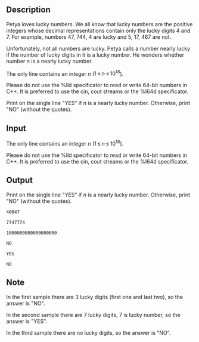 ## Description

<div><p><span class="tex-font-style-underline">Petya loves lucky numbers. We all know that lucky numbers are the positive integers whose decimal representations contain only the lucky digits <span class="tex-font-style-bf">4</span> and <span class="tex-font-style-bf">7</span>. For example, numbers <span class="tex-font-style-bf">47</span>, <span class="tex-font-style-bf">744</span>, <span class="tex-font-style-bf">4</span> are lucky and <span class="tex-font-style-bf">5</span>, <span class="tex-font-style-bf">17</span>, <span class="tex-font-style-bf">467</span> are not.</span></p><p>Unfortunately, not all numbers are lucky. Petya calls a number <span class="tex-font-style-underline">nearly lucky</span> if the number of lucky digits in it is a lucky number. He wonders whether number <span class="tex-span"><i>n</i></span> is a nearly lucky number.</p></div><div class="input-specification"><p>The only line contains an integer <span class="tex-span"><i>n</i></span> (<span class="tex-span">1 ≤ <i>n</i> ≤ 10<sup class="upper-index">18</sup></span>).</p><p>Please do not use the %lld specificator to read or write 64-bit numbers in С++. It is preferred to use the cin, cout streams or the %I64d specificator.</p></div><div class="output-specification"><p>Print on the single line "<span class="tex-font-style-tt">YES</span>" if <span class="tex-span"><i>n</i></span> is a nearly lucky number. Otherwise, print "<span class="tex-font-style-tt">NO</span>" (without the quotes).</p></div>

## Input

<p>The only line contains an integer <span class="tex-span"><i>n</i></span> (<span class="tex-span">1 ≤ <i>n</i> ≤ 10<sup class="upper-index">18</sup></span>).</p><p>Please do not use the %lld specificator to read or write 64-bit numbers in С++. It is preferred to use the cin, cout streams or the %I64d specificator.</p>

## Output

<p>Print on the single line "<span class="tex-font-style-tt">YES</span>" if <span class="tex-span"><i>n</i></span> is a nearly lucky number. Otherwise, print "<span class="tex-font-style-tt">NO</span>" (without the quotes).</p>





```input1
40047

```




```input2
7747774

```




```input3
1000000000000000000

```




```output1
NO

```




```output2
YES

```




```output3
NO

```



## Note

<p>In the first sample there are 3 lucky digits (first one and last two), so the answer is "<span class="tex-font-style-tt">NO</span>".</p><p>In the second sample there are 7 lucky digits, 7 is lucky number, so the answer is "<span class="tex-font-style-tt">YES</span>".</p><p>In the third sample there are no lucky digits, so the answer is "<span class="tex-font-style-tt">NO</span>".</p>
